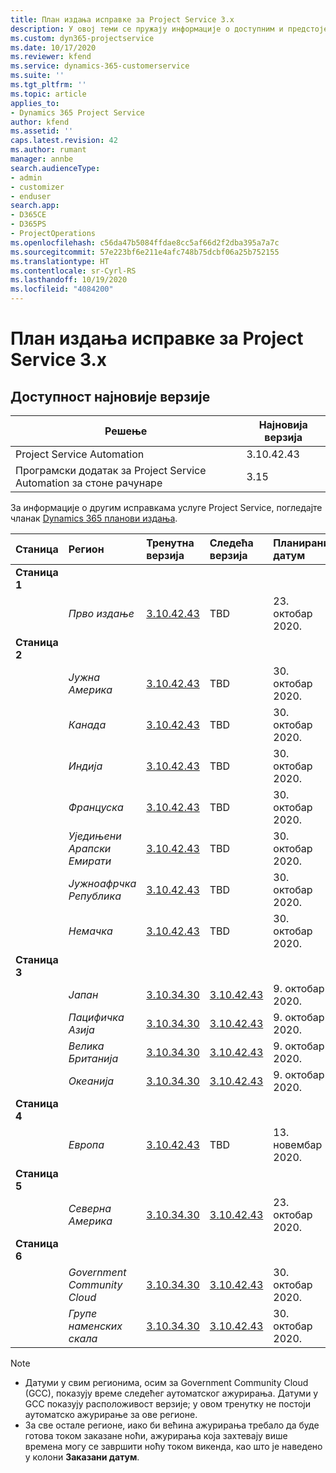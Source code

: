 ```yaml
---
title: План издања исправке за Project Service 3.x
description: У овој теми се пружају информације о доступним и предстојећим издањима услуге Dynamics 365 Project Service Automation.
ms.custom: dyn365-projectservice
ms.date: 10/17/2020
ms.reviewer: kfend
ms.service: dynamics-365-customerservice
ms.suite: ''
ms.tgt_pltfrm: ''
ms.topic: article
applies_to:
- Dynamics 365 Project Service
author: kfend
ms.assetid: ''
caps.latest.revision: 42
ms.author: rumant
manager: annbe
search.audienceType:
- admin
- customizer
- enduser
search.app:
- D365CE
- D365PS
- ProjectOperations
ms.openlocfilehash: c56da47b5084ffdae8cc5af66d2f2dba395a7a7c
ms.sourcegitcommit: 57e223bf6e211e4afc748b75dcbf06a25b752155
ms.translationtype: HT
ms.contentlocale: sr-Cyrl-RS
ms.lasthandoff: 10/19/2020
ms.locfileid: "4084200"
---
```

# <a name="update-release-schedule-for-project-service-3x"></a>План издања исправке за Project Service 3.x

## <a name="latest-version-availability"></a>Доступност најновије верзије

| Решење  | Најновија верзија |
|-------|----|
| Project Service Automation    |  3.10.42.43  |
| Програмски додатак за Project Service Automation за стоне рачунаре                | 3.15          |

За информације о другим исправкама услуге Project Service, погледајте чланак [Dynamics 365 планови издања](https://docs.microsoft.com/dynamics365/release-plans/). 

| Станица  | Регион | Тренутна верзија | Следећа верзија |  Планирани датум
| :---   | :---   | :---   | :---   |:---   |         
|<strong>Станица 1</strong> | |  |  | |
| | <i>Прво издање</i> | [3.10.42.43](whats-new-ur-24.md) | TBD | 23. октобар 2020.
|<strong>Станица 2</strong> | |  |  | |
| | <i>Јужна Америка</i> | [3.10.42.43](whats-new-ur-24.md) | TBD | 30. октобар 2020.
| | <i>Канада</i> | [3.10.42.43](whats-new-ur-24.md) | TBD | 30. октобар 2020. 
| | <i>Индија</i> | [3.10.42.43](whats-new-ur-24.md) | TBD | 30. октобар 2020.
| | <i>Француска</i> | [3.10.42.43](whats-new-ur-24.md) | TBD | 30. октобар 2020.
| | <i>Уједињени Арапски Емирати</i> | [3.10.42.43](whats-new-ur-24.md) | TBD | 30. октобар 2020.
| | <i>Јужноафрчка Република</i> | [3.10.42.43](whats-new-ur-24.md) | TBD | 30. октобар 2020.
| | <i>Немачка</i> | [3.10.42.43](whats-new-ur-24.md) | TBD | 30. октобар 2020.
|<strong>Станица 3</strong> | |  |  | |
| | <i>Јапан</i> |[3.10.34.30](whats-new-ur-23.md) | [3.10.42.43](whats-new-ur-24.md) | 9. октобар 2020. 
| | <i>Пацифичка Азија</i> |[3.10.34.30](whats-new-ur-23.md) | [3.10.42.43](whats-new-ur-24.md) | 9. октобар 2020.
| | <i>Велика Британија</i> |[3.10.34.30](whats-new-ur-23.md) | [3.10.42.43](whats-new-ur-24.md) | 9. октобар 2020.
| | <i>Океанија</i> |[3.10.34.30](whats-new-ur-23.md) | [3.10.42.43](whats-new-ur-24.md) | 9. октобар 2020.
|<strong>Станица 4</strong> | |  |  | |
| | <i>Европа</i> |[3.10.42.43](whats-new-ur-24.md) | TBD | 13. новембар 2020.
|<strong>Станица 5</strong> | |  |  | |
| | <i>Северна Америка</i> |[3.10.34.30](whats-new-ur-23.md) | [3.10.42.43](whats-new-ur-24.md) | 23. октобар 2020.
|<strong>Станица 6</strong> | |  |  | |
| | <i>Government Community Cloud</i> |[3.10.34.30](whats-new-ur-23.md) | [3.10.42.43](whats-new-ur-24.md) | 30. октобар 2020.
| | <i>Групе наменских скала</i> |[3.10.34.30](whats-new-ur-23.md) | [3.10.42.43](whats-new-ur-24.md) | 30. октобар 2020.

>[!Note]
> - Датуми у свим регионима, осим за Government Community Cloud (GCC), показују време следећег аутоматског ажурирања. Датуми у GCC показују расположивост верзије; у овом тренутку не постоји аутоматско ажурирање за ове регионе.
> - За све остале регионе, иако би већина ажурирања требало да буде готова током заказане ноћи, ажурирања која захтевају више времена могу се завршити ноћу током викенда, као што је наведено у колони **Заказани датум**.
